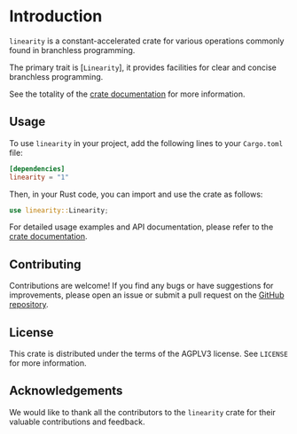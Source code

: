 # Introduction
`linearity` is a constant-accelerated crate for various operations commonly found in branchless programming.

The primary trait is [`Linearity`], it provides facilities for clear and concise branchless programming.
 
See the totality of the [crate documentation](https://docs.rs/linearity) for more information.

## Usage
To use `linearity` in your project, add the following lines to your `Cargo.toml` file:

```toml
[dependencies]
linearity = "1"
```

Then, in your Rust code, you can import and use the crate as follows:

```rust
use linearity::Linearity;
```

For detailed usage examples and API documentation, please refer to the [crate documentation](https://docs.rs/linearity).

## Contributing
Contributions are welcome! If you find any bugs or have suggestions for improvements, please open an issue or submit a pull request on the [GitHub repository](https://github.com/advantageous-overtake/linearity).

## License
This crate is distributed under the terms of the AGPLV3 license. See `LICENSE` for more information.

## Acknowledgements
We would like to thank all the contributors to the `linearity` crate for their valuable contributions and feedback.

